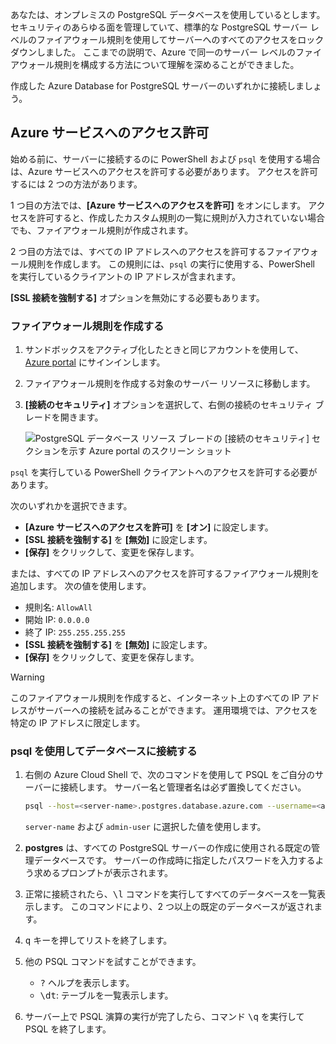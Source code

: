 あなたは、オンプレミスの PostgreSQL データベースを使用しているとします。 セキュリティのあらゆる面を管理していて、標準的な PostgreSQL サーバー レベルのファイアウォール規則を使用してサーバーへのすべてのアクセスをロック ダウンしました。 ここまでの説明で、Azure で同一のサーバー レベルのファイアウォール規則を構成する方法について理解を深めることができました。

作成した Azure Database for PostgreSQL サーバーのいずれかに接続しましょう。

## <a name="allow-azure-service-access"></a>Azure サービスへのアクセス許可

始める前に、サーバーに接続するのに PowerShell および `psql` を使用する場合は、Azure サービスへのアクセスを許可する必要があります。 アクセスを許可するには 2 つの方法があります。

1 つ目の方法では、**[Azure サービスへのアクセスを許可]** をオンにします。 アクセスを許可すると、作成したカスタム規則の一覧に規則が入力されていない場合でも、ファイアウォール規則が作成されます。

2 つ目の方法では、すべての IP アドレスへのアクセスを許可するファイアウォール規則を作成します。 この規則には、`psql` の実行に使用する、PowerShell を実行しているクライアントの IP アドレスが含まれます。

**[SSL 接続を強制する]** オプションを無効にする必要もあります。

### <a name="create-a-firewall-rule"></a>ファイアウォール規則を作成する

1. サンドボックスをアクティブ化したときと同じアカウントを使用して、[Azure portal](https://portal.azure.com/learn.docs.microsoft.com?azure-portal=true) にサインインします。

1. ファイアウォール規則を作成する対象のサーバー リソースに移動します。

1. **[接続のセキュリティ]** オプションを選択して、右側の接続のセキュリティ ブレードを開きます。

    ![PostgreSQL データベース リソース ブレードの [接続のセキュリティ] セクションを示す Azure portal のスクリーン ショット](../media/7-db-security-settings.png)

`psql` を実行している PowerShell クライアントへのアクセスを許可する必要があります。

次のいずれかを選択できます。

- **[Azure サービスへのアクセスを許可]** を **[オン]** に設定します。
- **[SSL 接続を強制する]** を **[無効]** に設定します。
- **[保存]** をクリックして、変更を保存します。

または、すべての IP アドレスへのアクセスを許可するファイアウォール規則を追加します。 次の値を使用します。

- 規則名: `AllowAll`
- 開始 IP: `0.0.0.0`
- 終了 IP: `255.255.255.255`
- **[SSL 接続を強制する]** を **[無効]** に設定します。
- **[保存]** をクリックして、変更を保存します。

> [!Warning]
> このファイアウォール規則を作成すると、インターネット上のすべての IP アドレスがサーバーへの接続を試みることができます。 運用環境では、アクセスを特定の IP アドレスに限定します。

### <a name="connect-to-the-database-with-psql"></a>psql を使用してデータベースに接続する

1. 右側の Azure Cloud Shell で、次のコマンドを使用して PSQL をご自分のサーバーに接続します。 サーバー名と管理者名は必ず置換してください。

    ```bash
    psql --host=<server-name>.postgres.database.azure.com --username=<admin-user>@<server-name> --dbname=postgres
    ```

    `server-name` および `admin-user` に選択した値を使用します。

1. **postgres** は、すべての PostgreSQL サーバーの作成に使用される既定の管理データベースです。 サーバーの作成時に指定したパスワードを入力するよう求めるプロンプトが表示されます。

1. 正常に接続されたら、<kbd>\l</kbd> コマンドを実行してすべてのデータベースを一覧表示します。 このコマンドにより、2 つ以上の既定のデータベースが返されます。

1. <kbd>q</kbd> キーを押してリストを終了します。

1. 他の PSQL コマンドを試すことができます。
    - <kbd>\?</kbd> ヘルプを表示します。
    - <kbd>\dt</kbd>: テーブルを一覧表示します。

1. サーバー上で PSQL 演算の実行が完了したら、コマンド <kbd>\q</kbd> を実行して PSQL を終了します。
